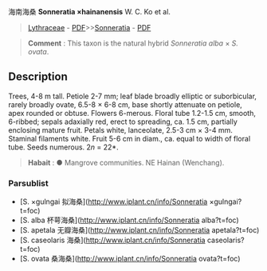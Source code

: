 海南海桑 **Sonneratia ×hainanensis** W. C. Ko et al.

> [Lythraceae](http://www.iplant.cn/info/Lythraceae?t=foc) - [PDF](http://www.iplant.cn/foc/pdf/Lythraceae.pdf)>>[Sonneratia](http://www.iplant.cn/info/Sonneratia?t=foc) - [PDF](http://www.iplant.cn/foc/pdf/Sonneratia.pdf)


> **Comment** : 
> This taxon is the natural hybrid *Sonneratia alba* × *S. ovata*.

## Description

Trees, 4-8 m tall. Petiole 2-7 mm; leaf blade broadly elliptic or suborbicular, rarely broadly ovate, 6.5-8 × 6-8 cm, base shortly attenuate on petiole, apex rounded or obtuse. Flowers 6-merous. Floral tube 1.2-1.5 cm, smooth, 6-ribbed; sepals adaxially red, erect to spreading, ca. 1.5 cm, partially enclosing mature fruit. Petals white, lanceolate, 2.5-3 cm × 3-4 mm. Staminal filaments white. Fruit 5-6 cm in diam., ca. equal to width of floral tube. Seeds numerous. 2*n* = 22*.


> **Habait** : 
>● Mangrove communities. NE Hainan (Wenchang).

### Parsublist

* [S.  ×gulngai  拟海桑](http://www.iplant.cn/info/Sonneratia ×gulngai?t=foc)
* [S.  alba  杯萼海桑](http://www.iplant.cn/info/Sonneratia alba?t=foc)
* [S.  apetala  无瓣海桑](http://www.iplant.cn/info/Sonneratia apetala?t=foc)
* [S.  caseolaris  海桑](http://www.iplant.cn/info/Sonneratia caseolaris?t=foc)
* [S.  ovata  桑海桑](http://www.iplant.cn/info/Sonneratia ovata?t=foc)
